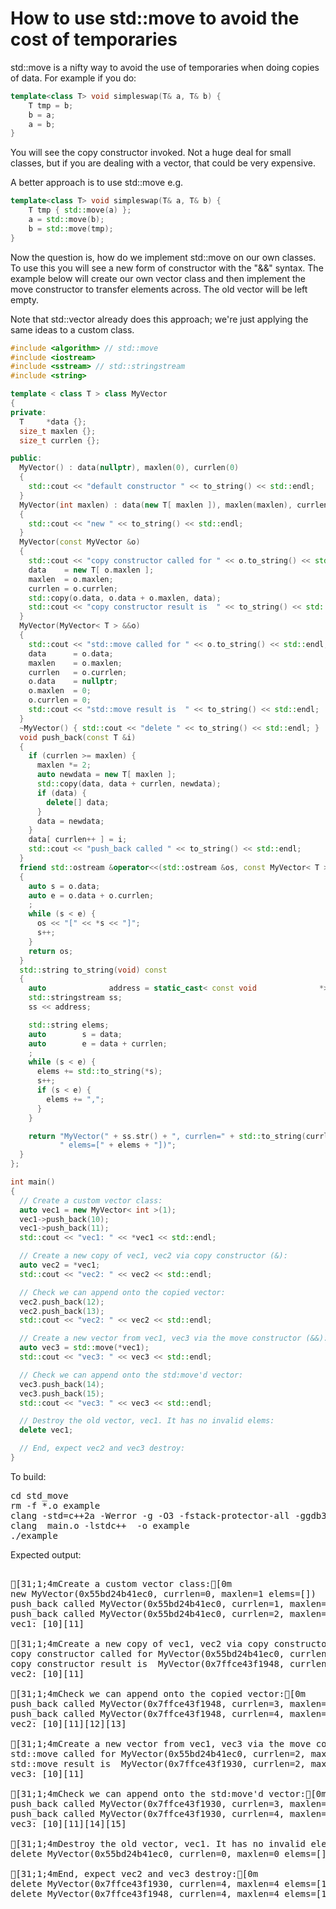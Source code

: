 How to use std::move to avoid the cost of temporaries
=====================================================

std::move is a nifty way to avoid the use of temporaries when doing copies
of data. For example if you do:

```C++
template<class T> void simpleswap(T& a, T& b) {
    T tmp = b;
    b = a;
    a = b;
}
```

You will see the copy constructor invoked. Not a huge deal for small classes,
but if you are dealing with a vector, that could be very expensive.

A better approach is to use std::move e.g.

```C++
template<class T> void simpleswap(T& a, T& b) {
    T tmp { std::move(a) };
    a = std::move(b);
    b = std::move(tmp);
}
```

Now the question is, how do we implement std::move on our own classes.
To use this you will see a new form of constructor with the "&&" syntax.
The example below will create our own vector class and then implement
the move constructor to transfer elements across. The old vector will
be left empty.

Note that std::vector already does this approach; we're just applying
the same ideas to a custom class.
```C++
#include <algorithm> // std::move
#include <iostream>
#include <sstream> // std::stringstream
#include <string>

template < class T > class MyVector
{
private:
  T     *data {};
  size_t maxlen {};
  size_t currlen {};

public:
  MyVector() : data(nullptr), maxlen(0), currlen(0)
  {
    std::cout << "default constructor " << to_string() << std::endl;
  }
  MyVector(int maxlen) : data(new T[ maxlen ]), maxlen(maxlen), currlen(0)
  {
    std::cout << "new " << to_string() << std::endl;
  }
  MyVector(const MyVector &o)
  {
    std::cout << "copy constructor called for " << o.to_string() << std::endl;
    data    = new T[ o.maxlen ];
    maxlen  = o.maxlen;
    currlen = o.currlen;
    std::copy(o.data, o.data + o.maxlen, data);
    std::cout << "copy constructor result is  " << to_string() << std::endl;
  }
  MyVector(MyVector< T > &&o)
  {
    std::cout << "std::move called for " << o.to_string() << std::endl;
    data      = o.data;
    maxlen    = o.maxlen;
    currlen   = o.currlen;
    o.data    = nullptr;
    o.maxlen  = 0;
    o.currlen = 0;
    std::cout << "std::move result is  " << to_string() << std::endl;
  }
  ~MyVector() { std::cout << "delete " << to_string() << std::endl; }
  void push_back(const T &i)
  {
    if (currlen >= maxlen) {
      maxlen *= 2;
      auto newdata = new T[ maxlen ];
      std::copy(data, data + currlen, newdata);
      if (data) {
        delete[] data;
      }
      data = newdata;
    }
    data[ currlen++ ] = i;
    std::cout << "push_back called " << to_string() << std::endl;
  }
  friend std::ostream &operator<<(std::ostream &os, const MyVector< T > &o)
  {
    auto s = o.data;
    auto e = o.data + o.currlen;
    ;
    while (s < e) {
      os << "[" << *s << "]";
      s++;
    }
    return os;
  }
  std::string to_string(void) const
  {
    auto              address = static_cast< const void              *>(this);
    std::stringstream ss;
    ss << address;

    std::string elems;
    auto        s = data;
    auto        e = data + currlen;
    ;
    while (s < e) {
      elems += std::to_string(*s);
      s++;
      if (s < e) {
        elems += ",";
      }
    }

    return "MyVector(" + ss.str() + ", currlen=" + std::to_string(currlen) + ", maxlen=" + std::to_string(maxlen) +
           " elems=[" + elems + "])";
  }
};

int main()
{
  // Create a custom vector class:
  auto vec1 = new MyVector< int >(1);
  vec1->push_back(10);
  vec1->push_back(11);
  std::cout << "vec1: " << *vec1 << std::endl;

  // Create a new copy of vec1, vec2 via copy constructor (&):
  auto vec2 = *vec1;
  std::cout << "vec2: " << vec2 << std::endl;

  // Check we can append onto the copied vector:
  vec2.push_back(12);
  vec2.push_back(13);
  std::cout << "vec2: " << vec2 << std::endl;

  // Create a new vector from vec1, vec3 via the move constructor (&&):
  auto vec3 = std::move(*vec1);
  std::cout << "vec3: " << vec3 << std::endl;

  // Check we can append onto the std:move'd vector:
  vec3.push_back(14);
  vec3.push_back(15);
  std::cout << "vec3: " << vec3 << std::endl;

  // Destroy the old vector, vec1. It has no invalid elems:
  delete vec1;

  // End, expect vec2 and vec3 destroy:
}
```
To build:
<pre>
cd std_move
rm -f *.o example
clang -std=c++2a -Werror -g -O3 -fstack-protector-all -ggdb3 -Wall -c -o main.o main.cpp
clang  main.o -lstdc++  -o example
./example
</pre>
Expected output:
<pre>

[31;1;4mCreate a custom vector class:[0m
new MyVector(0x55bd24b41ec0, currlen=0, maxlen=1 elems=[])
push_back called MyVector(0x55bd24b41ec0, currlen=1, maxlen=1 elems=[10])
push_back called MyVector(0x55bd24b41ec0, currlen=2, maxlen=2 elems=[10,11])
vec1: [10][11]

[31;1;4mCreate a new copy of vec1, vec2 via copy constructor (&):[0m
copy constructor called for MyVector(0x55bd24b41ec0, currlen=2, maxlen=2 elems=[10,11])
copy constructor result is  MyVector(0x7ffce43f1948, currlen=2, maxlen=2 elems=[10,11])
vec2: [10][11]

[31;1;4mCheck we can append onto the copied vector:[0m
push_back called MyVector(0x7ffce43f1948, currlen=3, maxlen=4 elems=[10,11,12])
push_back called MyVector(0x7ffce43f1948, currlen=4, maxlen=4 elems=[10,11,12,13])
vec2: [10][11][12][13]

[31;1;4mCreate a new vector from vec1, vec3 via the move constructor (&&):[0m
std::move called for MyVector(0x55bd24b41ec0, currlen=2, maxlen=2 elems=[10,11])
std::move result is  MyVector(0x7ffce43f1930, currlen=2, maxlen=2 elems=[10,11])
vec3: [10][11]

[31;1;4mCheck we can append onto the std:move'd vector:[0m
push_back called MyVector(0x7ffce43f1930, currlen=3, maxlen=4 elems=[10,11,14])
push_back called MyVector(0x7ffce43f1930, currlen=4, maxlen=4 elems=[10,11,14,15])
vec3: [10][11][14][15]

[31;1;4mDestroy the old vector, vec1. It has no invalid elems:[0m
delete MyVector(0x55bd24b41ec0, currlen=0, maxlen=0 elems=[])

[31;1;4mEnd, expect vec2 and vec3 destroy:[0m
delete MyVector(0x7ffce43f1930, currlen=4, maxlen=4 elems=[10,11,14,15])
delete MyVector(0x7ffce43f1948, currlen=4, maxlen=4 elems=[10,11,12,13])
</pre>
